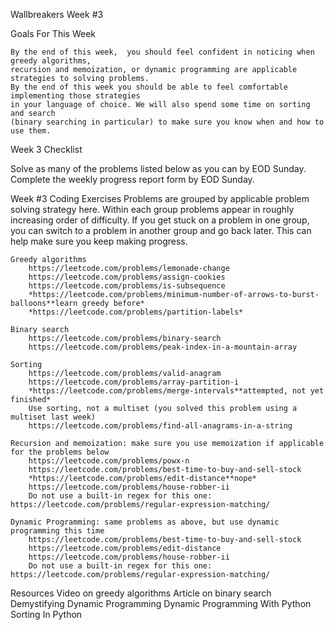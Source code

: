 Wallbreakers Week #3

  Goals For This Week
  
    By the end of this week,  you should feel confident in noticing when greedy algorithms, 
    recursion and memoization, or dynamic programming are applicable strategies to solving problems. 
    By the end of this week you should be able to feel comfortable implementing those strategies 
    in your language of choice. We will also spend some time on sorting and search 
    (binary searching in particular) to make sure you know when and how to use them.
    
Week 3 Checklist

  Solve as many of the problems listed below as you can by EOD Sunday.
  Complete the weekly progress report form by EOD Sunday.
  
Week #3 Coding Exercises
  Problems are grouped by applicable problem solving strategy here. 
  Within each group problems appear in roughly increasing order of difficulty. 
  If you get stuck on a problem in one group, you can switch to a problem in another group and go back later. 
  This can help make sure you keep making progress.

	Greedy algorithms
		https://leetcode.com/problems/lemonade-change
		https://leetcode.com/problems/assign-cookies
		https://leetcode.com/problems/is-subsequence
		*https://leetcode.com/problems/minimum-number-of-arrows-to-burst-balloons**learn greedy before*
		*https://leetcode.com/problems/partition-labels*

	Binary search
		https://leetcode.com/problems/binary-search
		https://leetcode.com/problems/peak-index-in-a-mountain-array

	Sorting
		https://leetcode.com/problems/valid-anagram
		https://leetcode.com/problems/array-partition-i
		*https://leetcode.com/problems/merge-intervals**attempted, not yet finished*
		Use sorting, not a multiset (you solved this problem using a multiset last week) 
		https://leetcode.com/problems/find-all-anagrams-in-a-string

	Recursion and memoization: make sure you use memoization if applicable for the problems below
		https://leetcode.com/problems/powx-n
		https://leetcode.com/problems/best-time-to-buy-and-sell-stock
		*https://leetcode.com/problems/edit-distance**nope*
		https://leetcode.com/problems/house-robber-ii
		Do not use a built-in regex for this one: https://leetcode.com/problems/regular-expression-matching/

	Dynamic Programming: same problems as above, but use dynamic programming this time
		https://leetcode.com/problems/best-time-to-buy-and-sell-stock
		https://leetcode.com/problems/edit-distance
		https://leetcode.com/problems/house-robber-ii
		Do not use a built-in regex for this one: https://leetcode.com/problems/regular-expression-matching/

Resources
Video on greedy algorithms
Article on binary search
Demystifying Dynamic Programming
Dynamic Programming With Python
Sorting In Python
